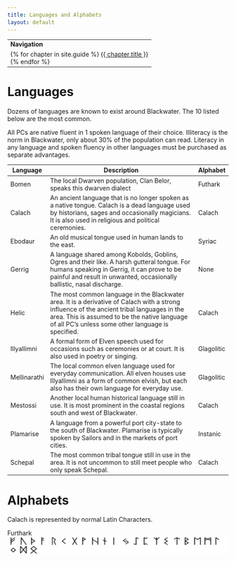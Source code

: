 ```yaml
---
title: Languages and Alphabets
layout: default
---
```

<table>
  <tr><td><b>Navigation</b></td></tr>
  <tr><td>
{% for chapter in site.guide %}
  <a href="{{ chapter.url | relative_url }}">{{ chapter.title }}</a><br>
{% endfor %}  
    </td></tr></table>  

# Languages  

Dozens of languages are known to exist around Blackwater.  The 10 listed below are the most common.  

All PCs are native fluent in 1 spoken language of their choice.  Illiteracy is the norm in Blackwater, only about 30% of the population can read.  Literacy in any language and spoken fluency in other languages must be purchased as separate advantages.   

|Language|Description|Alphabet|
|---|---|---|
|Bomen|The local Dwarven population, Clan Belor, speaks this dwarven dialect|Futhark|
|Calach|An ancient language that is no longer spoken as a native tongue. Calach is a dead language used by historians, sages and occasionally magicians. It is also used in religious and political ceremonies.|Calach|
|Ebodaur|An old musical tongue used in human lands to the east.|Syriac|
|Gerrig|A language shared among Kobolds, Goblins, Ogres and their like. A harsh gutteral tongue.  For humans speaking in Gerrig, it can prove to be painful and result in unwanted, occasionally ballistic, nasal discharge.|None|
|Helic|The most common language in the Blackwater area.  It is a derivative of Calach with a strong influence of the ancient tribal languages in the area.  This is assumed to be the native language of all PC’s unless some other language is specified.|Calach|
|Illyallimni|A formal form of Elven speech used for occasions such as ceremonies or at court. It is also used in poetry or singing.|Glagolitic|
|Mellinarathi|The local common elven language used for everyday communication. All elven houses use Illyallimni as a form of common elvish, but each also has their own language for everyday use.|Glagolitic|
|Mestossi|Another local human historical language still in use. It is most prominent in the coastal regions south and west of Blackwater.|Calach|
|Plamarise|A language from a powerful port city-state to the south of Blackwater. Plamarise is typically spoken by Sailors and in the markets of port cities.|Instanic|
|Schepal|The most common tribal tongue still in use in the area. It is not uncommon to still meet people who only speak Schepal.|Calach|  


# Alphabets  
Calach is represented by normal Latin Characters.  

Furthark  
<img src="../images/Futhark.png">  
